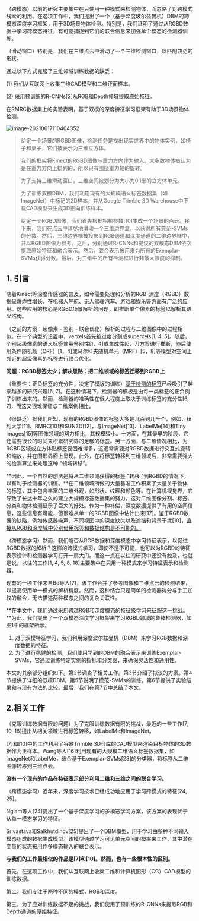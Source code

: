 （跨模态）以前的研究主要集中在只使用一种模式来检测物体，而忽略了对跨模式线索的利用。在这项工作中，我们提出了一个（基于深度玻尔兹曼机）DBM的跨模态深度学习框架，用于3D场景物体检测。特别是，我们证明了通过从RGBD数据中学习跨模态特征，有可能捕捉到它们的联合信息来加强单个模态的检测器训练。

（滑动窗口）特别是，我们在三维点云中滑动了一个三维检测窗口，以匹配典范的形状。

通过以下方式克服了三维领域训练数据的缺乏：

(1) 我们从互联网上收集三维CAD模型和二维正面样本。

(2) 采用预训练的R-CNNs[2]从RGB和Depth领域提取原始特征。

在RMRC数据集上的实验表明，基于双模的深度特征学习框架有助于3D场景物体检测。

![image-20210617110404352](https://oj84-1259326782.cos.ap-chengdu.myqcloud.com/uPic/2021/06_17_06_17_image-20210617110404352.png)

> 给定一个场景的RGBD图像，检测任务是找出现实世界中的物体实例，如椅子和桌子，它们被表示为三维立方体。
>
> 我们的框架将Kinect的RGBD图像与重力方向作为输入。大多数物体被认为是在重力方向上排列的，所以只有围绕重力轴的旋转。
>
> 为了支持三维滑动窗口，三维空间被划分为大小为0.1米的立方体单元。
>
> 为了训练双模DBM，我们利用现有的大规模语义标签数据集（如ImageNet）中标记的2D样本，并从Google Trimble 3D Warehouse中下载CAD模型来生成3D正向训练样本。
>
> 给定一个RGBD图像，我们首先根据相机参数[10]生成一个场景的点云。接下来，我们在点云中详尽地滑动一个三维边界盒，以获得所有典范-SVMs的分数。然后，三维边界框被投影到RGB通道和深度通道的二维边界框中，并以RGBD图像为参考。之后，分别通过R-CNNs和提议的双模态DBM依次提取原始特征和融合表示。然后，联合表示被用来为所有的Exemplar-SVMs获得分数。最后，对三维中的所有检测框进行非最大限度的抑制。

## 1. 引言

随着Kinect等深度传感器的普及，如今需要处理和分析的RGB-深度（RGBD）数据呈爆炸性增长，在机器人导航、无人驾驶汽车、游戏和娱乐等方面有广泛的应用。这些应用的核心是RGBD场景解析的问题，即推断单个像素的标签以解析其语义结构。

（之前的方案：超像素 - 鉴别 - 联合优化）解析的过程与二维图像中的过程相似。在一个典型的设置中，verxels首先被过度分割成superxels[1, 4, 5]。随后，个别超级像素的语义标签使用鉴别性[1，4]或生成性[6，7]方案进行推断，随后使用条件随机场（CRF）[1，4]或马尔科夫随机单元（MRF）[5，8]等模型对空间上邻近的超级像素的标签进行联合优化。

**问题：RGBD标签太少；解决思路：把二维领域的标签迁移到RGBD上**

（重要性：正负标签的充分性，决定了模版的训练）<u>基于检测的标签</u>已经吸引了越来越多的研究兴趣[6, 7]。在这种情况下，检测器的模板是由每一类标签的正负例子训练出来的。然而，检测器的准确性在很大程度上取决于训练标签的充分性[6, 7]，而这又很难保证与二维案例相比。

（很缺乏）据我们所知，现有的RGBD图像的标签大多是几百到几千个，例如，纽约大学[11]、RMRC[10]和SUN3D[12]，与ImageNet[13]、LabelMe[14]和Tiny Images[15]等图像领域的努力相比，其规模较小。一方面，在其最早的阶段，它还需要很长的时间来积累研究界的足够的标签。另一方面，与二维情况相比，为RGBD区域或立方体贴标签要困难得多，这通常需要对RGBD数据进行交互式旋转和缩放，并在图形界面上呈现。此外，在将标签转移到三维领域后，非常需要强大的检测算法来处理这种 "领域转移"。

**因此，一个自然的想法是将从二维领域获得的标签 "转移 "到RGBD的情况下，以有利于检测器的训练。**在二维领域所做的大量基准工作积累了大量关于物体的标签，其中包含丰富的二维外观，如形状、纹理和颜色等。在计算机视觉界，它导致了长达十年之久的建立大规模标签数据集的努力，这对二维图像分割、标签、分类和物体检测显示了巨大的好处。作为一种补偿，深度数据提供了有用的空间信息，这些信息有可能，但很难从单一的RGBD图像中估计出来[17]。鉴于RGBD数据的缺陷，例如传感器噪声、不同视图中的深度缺失以及遮挡和背景干扰[10]，<u>直接从RGB和深度域中分别借用标签和数据结构是不可能的。</u>

（跨模态学习）然而，我们能否从RGB数据和深度模态中学习特征表示，以促进RGBD数据的解析？这样的跨模式学习，即使不是不可能，也可以为RGBD的特征表示设计和检测器学习打开一扇大门。而这一点在以往的研究中还没有触及，也就是说，以往的工作[1, 4, 5, 8, 18]主要集中在只用一种模式来学习特征表示和检测器。

现有的一项工作来自Bo等人[7]，该工作合并了参考图像和三维点云的检测结果，以提高使用单一模式的解析精度。然而，这种结合只是简单的检测器得分与手工加权的融合，无法描述两种模态之间的复杂关联性。

**在本文中，我们通过采用跨越RGB和深度模态的特征级学习来征服这一挑战。**为此，我们提出了一个双模态深度学习框架来学习RGBD领域的鲁棒检测器，如图1中的框架所示。

1. 对于双模特征学习，我们利用深度波尔兹曼机（DBM）来学习RGB数据和深度数据的特征。
2. 为了进行稳健的检测，我们使用学到的DBM的融合表示来训练Exemplar-SVMs，它通过训练特定实例的指标和分类器，来确保灵活性和通用性。

本文的其余部分组织如下。第2节调查了相关工作。第3节介绍了拟议的方案。第4节提供了详细的双模DBM。第5节说明了模范-SVMs的训练。第6节提供了实验结果和与现有方法的比较。最后，我们在第7节中总结了本文。

## 2.相关工作

（克服训练数据有限的问题）为了克服训练数据有限的挑战，最近的一些工作[7, 10, 16]提出从相关领域进行标签转移，如LabelMe和ImageNet。

[7]和[10]中的工作利用了谷歌Trimble 3D仓库的CAD模型来渲染目标物体的3D数据作为正样本。Wang等人[16]利用现有的大规模二维语义标签数据集，如ImageNet和LabelMe，结合基于Exemplar-SVMs[23]的分类器，将标签从二维图像转移到三维点云。

**没有一个现有的作品在特征表示部分利用二维和三维之间的联合学习。**

（跨模态学习）近年来，深度学习技术已经成功地应用于学习跨模式的特征[24, 25]。

Ngiam等人[24]提出了一个基于深度学习的多模态学习方案，该方案的表现优于从单一模态学习的特征。

Srivastava和Salkhutdinov[25]提出了一个DBM模型，用于学习由多种不同输入模态组成的数据生成模型。该模型通过学习可见单元空间的概率来工作，其中潜在变量的状态被用作多模态输入的联合表示。

**与我们的工作最相似的作品是[7]和[10]。然而，也有一些根本性的区别。**

首先，在这项工作中，我们从互联网上收集二维和计算机图形（CG）CAD模型的训练数据。

第二，我们专注于两种不同的模式，RGB和深度。

第三，为了应对训练数据不足的挑战，我们使用了预训练的R-CNNs来提取RGB和Depth通道的原始特征。
